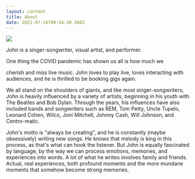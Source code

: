 ```yaml
---
layout: content
title: About
date: 2021-07-16T00:54:50.580Z
---
```

![](/images/uploads/johnshades.jpg)

John is a singer-songwriter, visual artist, and performer.

One thing the COVID pandemic has shown us all is how much we

cherish and miss live music. John loves to play live, loves interacting with audiences, and he is thrilled to be booking gigs again.

We all stand on the shoulders of giants, and like most singer-songwriters, John is heavily influenced by a variety of artists, beginning in his youth with The Beatles and Bob Dylan. Through the years, his influences have also included bands and songwriters such as REM, Tom Petty, Uncle Tupelo, Leonard Cohen, Wilco, Joni Mitchell, Johnny Cash, Will Johnson, and Centro-matic.

John's motto is "always be creating", and he is constantly (maybe obsessively) writing new songs. He knows that melody is king in this process, as that's what can hook the listener. But John is equally fascinated by language, by the way we can process emotions, memories, and experiences into words. A lot of what he writes involves family and friends. Actual, real experiences, both profound moments and the more mundane moments that somehow become strong memories.